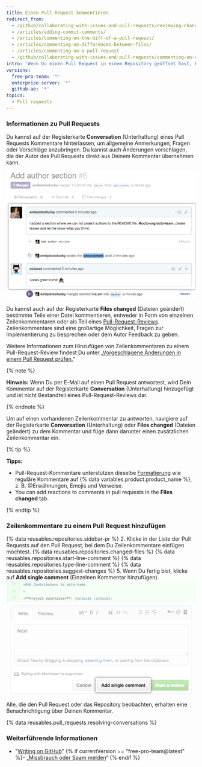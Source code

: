 ```yaml
---
title: Einen Pull Request kommentieren
redirect_from:
  - /github/collaborating-with-issues-and-pull-requests/reviewing-changes-in-pull-requests/commenting-on-a-pull-request
  - /articles/adding-commit-comments/
  - /articles/commenting-on-the-diff-of-a-pull-request/
  - /articles/commenting-on-differences-between-files/
  - /articles/commenting-on-a-pull-request
  - /github/collaborating-with-issues-and-pull-requests/commenting-on-a-pull-request
intro: 'Wenn Du einen Pull Request in einem Repository geöffnet hast, können Mitarbeiter und Teammitglieder den Vergleich der Dateien zwischen den zwei festgelegten Branches kommentieren oder allgemeine Kommentare zum Gesamtprojekt abgeben.'
versions:
  free-pro-team: '*'
  enterprise-server: '*'
  github-ae: '*'
topics:
  - Pull requests
---
```


### Informationen zu Pull Requests

Du kannst auf der Registerkarte **Conversation** (Unterhaltung) eines Pull Requests Kommentare hinterlassen, um allgemeine Anmerkungen, Fragen oder Vorschläge anzubringen. Du kannst auch Änderungen vorschlagen, die der Autor des Pull Requests direkt aus Deinem Kommentar übernehmen kann.

![Pull-Request-Unterhaltung](/assets/images/help/pull_requests/conversation.png)

Du kannst auch auf der Registerkarte **Files changed** (Dateien geändert) bestimmte Teile einer Datei kommentieren, entweder in Form von einzelnen Zeilenkommentaren oder als Teil eines [Pull-Request-Reviews](/articles/about-pull-request-reviews). Zeilenkommentare sind eine großartige Möglichkeit, Fragen zur Implementierung zu besprechen oder dem Autor Feedback zu geben.

Weitere Informationen zum Hinzufügen von Zeilenkommentaren zu einem Pull-Request-Review findest Du unter „[Vorgeschlagene Änderungen in einem Pull Request prüfen.](/articles/reviewing-proposed-changes-in-a-pull-request)“

{% note %}

**Hinweis:** Wenn Du per E-Mail auf einen Pull Request antwortest, wird Dein Kommentar auf der Registerkarte **Conversation** (Unterhaltung) hinzugefügt und ist nicht Bestandteil eines Pull-Request-Reviews dar.

{% endnote %}

Um auf einen vorhandenen Zeilenkommentar zu antworten, navigiere auf der Registerkarte **Conversation** (Unterhaltung) oder **Files changed** (Dateien geändert) zu dem Kommentar und füge dann darunter einen zusätzlichen Zeilenkommentar ein.

{% tip %}

**Tipps:**
- Pull-Request-Kommentare unterstützen dieselbe [Formatierung](/categories/writing-on-github) wie reguläre Kommentare auf {% data variables.product.product_name %}, z. B. @Erwähnungen, Emojis und Verweise.
- You can add reactions to comments in pull requests in the **Files changed** tab.

{% endtip %}

### Zeilenkommentare zu einem Pull Request hinzufügen

{% data reusables.repositories.sidebar-pr %}
2. Klicke in der Liste der Pull Requests auf den Pull Request, bei dem Du Zeilenkommentare einfügen möchtest.
{% data reusables.repositories.changed-files %}
{% data reusables.repositories.start-line-comment %}
{% data reusables.repositories.type-line-comment %}
{% data reusables.repositories.suggest-changes %}
5. Wenn Du fertig bist, klicke auf **Add single comment** (Einzelnen Kommentar hinzufügen). ![Inline-Kommentarfenster](/assets/images/help/commits/inline-comment.png)

Alle, die den Pull Request oder das Repository beobachten, erhalten eine Benachrichtigung über Deinen Kommentar.

{% data reusables.pull_requests.resolving-conversations %}

### Weiterführende Informationen

- "[Writing on GitHub](/github/writing-on-github)"
{% if currentVersion == "free-pro-team@latest" %}- „[Missbrauch oder Spam melden](/communities/maintaining-your-safety-on-github/reporting-abuse-or-spam)“
{% endif %}
